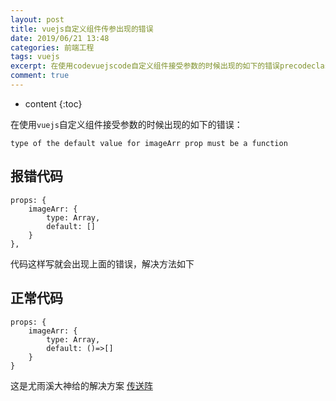 ```yaml
---
layout: post
title: vuejs自定义组件传参出现的错误
date: 2019/06/21 13:48
categories: 前端工程
tags: vuejs
excerpt: 在使用codevuejscode自定义组件接受参数的时候出现的如下的错误precodeclasslanguagetexttypeofthedefaultvalueforimageArrpropmustbeafunctioncodepreh2报错代码h2precodeclasslanguagejavascriptpropsimageArrtypeArraydefaultcodepre代码这样写就会出
comment: true
---
```


* content
{:toc}

在使用`vuejs`自定义组件接受参数的时候出现的如下的错误：

    
    
    type of the default value for imageArr prop must be a function
    

## 报错代码

    
    
    props: {
        imageArr: {
            type: Array,
            default: []
        }
    },
    

代码这样写就会出现上面的错误，解决方法如下

## 正常代码

    
    
    props: {
        imageArr: {
            type: Array,
            default: ()=>[]
        }
    }
    

这是尤雨溪大神给的解决方案
[传送阵](https://github.com/vuejs/vue/issues/1032#issuecomment-120212888)


    